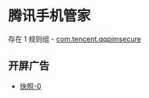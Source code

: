 # 腾讯手机管家

存在 1 规则组 - [com.tencent.qqpimsecure](/src/apps/com.tencent.qqpimsecure.ts)

## 开屏广告

- [快照-0](https://i.gkd.li/import/13427258)
